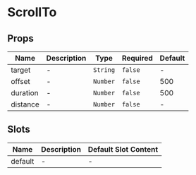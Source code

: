 # ScrollTo

## Props

<!-- @vuese:ScrollTo:props:start -->
|Name|Description|Type|Required|Default|
|---|---|---|---|---|
|target|-|`String`|`false`|-|
|offset|-|`Number`|`false`|500|
|duration|-|`Number`|`false`|500|
|distance|-|`Number`|`false`|-|

<!-- @vuese:ScrollTo:props:end -->


## Slots

<!-- @vuese:ScrollTo:slots:start -->
|Name|Description|Default Slot Content|
|---|---|---|
|default|-|-|

<!-- @vuese:ScrollTo:slots:end -->


